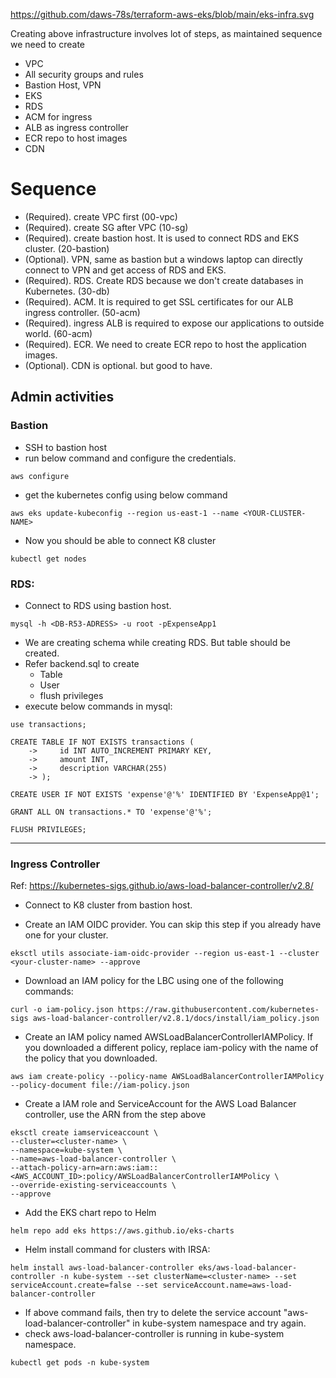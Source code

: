 https://github.com/daws-78s/terraform-aws-eks/blob/main/eks-infra.svg

Creating above infrastructure involves lot of steps, as maintained sequence we need to create

* VPC
* All security groups and rules
* Bastion Host, VPN
* EKS
* RDS
* ACM for ingress
* ALB as ingress controller
* ECR repo to host images
* CDN

# Sequence

* (Required). create VPC first (00-vpc)
* (Required). create SG after VPC (10-sg)
* (Required). create bastion host. It is used to connect RDS and EKS cluster. (20-bastion)
* (Optional). VPN, same as bastion but a windows laptop can directly connect to VPN and get access of RDS and EKS.
* (Required). RDS. Create RDS because we don't create databases in Kubernetes. (30-db)
* (Required). ACM. It is required to get SSL certificates for our ALB ingress controller. (50-acm)
* (Required). ingress ALB is required to expose our applications to outside world. (60-acm)
* (Required). ECR. We need to create ECR repo to host the application images.
* (Optional). CDN is optional. but good to have.

## Admin activities

### Bastion
* SSH to bastion host
* run below command and configure the credentials.
```
aws configure
```
* get the kubernetes config using below command
```
aws eks update-kubeconfig --region us-east-1 --name <YOUR-CLUSTER-NAME>
```
* Now you should be able to connect K8 cluster
```
kubectl get nodes
```
### RDS:
* Connect to RDS using bastion host.
```
mysql -h <DB-R53-ADRESS> -u root -pExpenseApp1
```

* We are creating schema while creating RDS. But table should be created.
* Refer backend.sql to create
    * Table
    * User
    * flush privileges
* execute below commands in mysql:
```
use transactions;
```
```
CREATE TABLE IF NOT EXISTS transactions (
    ->     id INT AUTO_INCREMENT PRIMARY KEY,
    ->     amount INT,
    ->     description VARCHAR(255)
    -> );
```
```
CREATE USER IF NOT EXISTS 'expense'@'%' IDENTIFIED BY 'ExpenseApp@1';
```
```
GRANT ALL ON transactions.* TO 'expense'@'%';
```
```
FLUSH PRIVILEGES;
```
------- 

### Ingress Controller

Ref: https://kubernetes-sigs.github.io/aws-load-balancer-controller/v2.8/

* Connect to K8 cluster from bastion host.

* Create an IAM OIDC provider. You can skip this step if you already have one for your cluster.
```
eksctl utils associate-iam-oidc-provider --region us-east-1 --cluster <your-cluster-name> --approve
```
* Download an IAM policy for the LBC using one of the following commands:
```
curl -o iam-policy.json https://raw.githubusercontent.com/kubernetes-sigs aws-load-balancer-controller/v2.8.1/docs/install/iam_policy.json
```
* Create an IAM policy named AWSLoadBalancerControllerIAMPolicy. If you downloaded a different policy, replace iam-policy with the name of the policy that you downloaded.
```
aws iam create-policy --policy-name AWSLoadBalancerControllerIAMPolicy --policy-document file://iam-policy.json
```
* Create a IAM role and ServiceAccount for the AWS Load Balancer controller, use the ARN from the step above
```
eksctl create iamserviceaccount \
--cluster=<cluster-name> \
--namespace=kube-system \
--name=aws-load-balancer-controller \
--attach-policy-arn=arn:aws:iam::<AWS_ACCOUNT_ID>:policy/AWSLoadBalancerControllerIAMPolicy \
--override-existing-serviceaccounts \
--approve
```
* Add the EKS chart repo to Helm
```
helm repo add eks https://aws.github.io/eks-charts
```
* Helm install command for clusters with IRSA:
```
helm install aws-load-balancer-controller eks/aws-load-balancer-controller -n kube-system --set clusterName=<cluster-name> --set serviceAccount.create=false --set serviceAccount.name=aws-load-balancer-controller
```
* If above command fails, then try to delete the service account "aws-load-balancer-controller" in kube-system namespace and try again.
* check aws-load-balancer-controller is running in kube-system namespace.
```
kubectl get pods -n kube-system
```